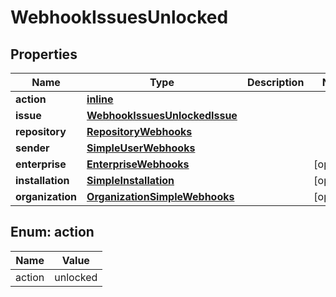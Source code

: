 
# WebhookIssuesUnlocked

## Properties
Name | Type | Description | Notes
------------ | ------------- | ------------- | -------------
**action** | [**inline**](#Action) |  | 
**issue** | [**WebhookIssuesUnlockedIssue**](WebhookIssuesUnlockedIssue.md) |  | 
**repository** | [**RepositoryWebhooks**](RepositoryWebhooks.md) |  | 
**sender** | [**SimpleUserWebhooks**](SimpleUserWebhooks.md) |  | 
**enterprise** | [**EnterpriseWebhooks**](EnterpriseWebhooks.md) |  |  [optional]
**installation** | [**SimpleInstallation**](SimpleInstallation.md) |  |  [optional]
**organization** | [**OrganizationSimpleWebhooks**](OrganizationSimpleWebhooks.md) |  |  [optional]


<a id="Action"></a>
## Enum: action
Name | Value
---- | -----
action | unlocked



